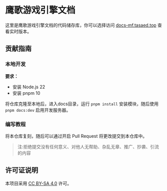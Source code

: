 # 鹰歌游戏引擎文档

这里是鹰歌游戏引擎文档的代码储存库，你可以选择访问 [docs-mf.tasaed.top](https://docs-mf.tasaed.top/) 查看实时版本。

## 贡献指南

### 本地开发
**要求：**

- 安装 Node.js 22
- 安装 pnpm 10

将仓库克隆至本地后，进入docs目录，运行 `pnpm install` 安装模块，随后使用 `pnpm docs:dev` 启用开发服务器。

### 编写教程
将本仓库复刻，随后可以通过开启 Pull Request 将更改提交到本仓库中。

> 注:拒绝提交没有任何意义、对他人无帮助、杂乱无章、推广、抄袭、引流的内容

## 许可证说明
本项目采用 [CC BY-SA 4.0](https://creativecommons.org/licenses/by-sa/4.0/) 许可。